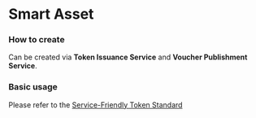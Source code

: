 # Smart Asset

### How to create

Can be created via **Token Issuance Service** and **Voucher Publishment Service**.

### Basic usage

Please refer to the [Service-Friendly Token Standard](https://github.com/funderstoken/Service-Friendly-Token-Standard)
